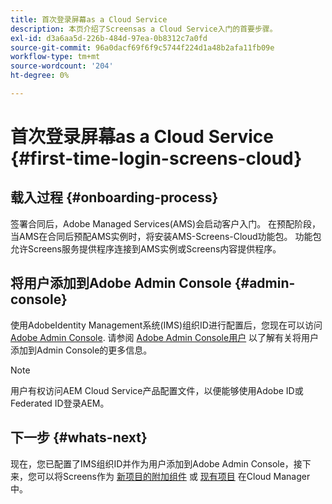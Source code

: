 ```yaml
---
title: 首次登录屏幕as a Cloud Service
description: 本页介绍了Screensas a Cloud Service入门的首要步骤。
exl-id: d3a6aa5d-226b-484d-97ea-0b8312c7a0fd
source-git-commit: 96a0dacf69f6f9c5744f224d1a48b2afa11fb09e
workflow-type: tm+mt
source-wordcount: '204'
ht-degree: 0%

---
```


# 首次登录屏幕as a Cloud Service {#first-time-login-screens-cloud}


## 载入过程 {#onboarding-process}

签署合同后，Adobe Managed Services(AMS)会启动客户入门。 在预配阶段，当AMS在合同后预配AMS实例时，将安装AMS-Screens-Cloud功能包。 功能包允许Screens服务提供程序连接到AMS实例或Screens内容提供程序。

## 将用户添加到Adobe Admin Console {#admin-console}

使用AdobeIdentity Management系统(IMS)组织ID进行配置后，您现在可以访问 [Adobe Admin Console](https://adminconsole.adobe.com/). 请参阅 [Adobe Admin Console用户](https://helpx.adobe.com/enterprise/admin-guide.html/enterprise/using/users.ug.html) 以了解有关将用户添加到Admin Console的更多信息。

>[!NOTE]
>用户有权访问AEM Cloud Service产品配置文件，以便能够使用Adobe ID或Federated ID登录AEM。

## 下一步 {#whats-next}

现在，您已配置了IMS组织ID并作为用户添加到Adobe Admin Console，接下来，您可以将Screens作为 [新项目的附加组件](/help/screens-cloud/onboarding-screens-cloud/add-on-new-program-screens-cloud.md) 或 [现有项目](/help/screens-cloud/onboarding-screens-cloud/add-on-existing-program-screens-cloud.md) 在Cloud Manager中。
